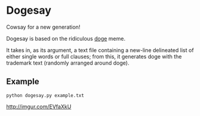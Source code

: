 # Dogesay #

Cowsay for a new generation!

Dogesay is based on the ridiculous [doge](http://knowyourmeme.com/memes/doge)
meme.

It takes in, as its argument, a text file containing a new-line delineated
list of either single words or full clauses; from this, it generates doge with
the trademark text (randomly arranged around doge).

## Example ##

`python dogesay.py example.txt`

http://imgur.com/EVfaXkU
